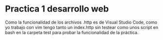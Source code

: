 # Practica 1 desarrollo web

Como la funcionalidad de los archivos .http es de Visual Studio Code, como yo trabajo con vim tengo tanto un index.http sin testear como unos script en bash en la carpeta test para probar la funcionalidad de la práctica.
